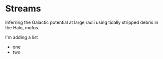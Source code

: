Streams
========
Inferring the Galactic potential at large radii using tidally stripped debris in the Halo, mofos.

I'm adding a list

* one
* two
